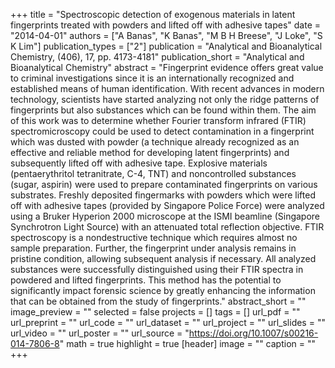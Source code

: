 +++
title = "Spectroscopic detection of exogenous materials in latent fingerprints treated with powders and lifted off with adhesive tapes"
date = "2014-04-01"
authors = ["A Banas", "K Banas", "M B H Breese", "J Loke", "S K Lim"]
publication_types = ["2"]
publication = "Analytical and Bioanalytical Chemistry, (406), 17, pp. 4173-4181"
publication_short = "Analytical and Bioanalytical Chemistry"
abstract = "Fingerprint evidence offers great value to criminal investigations since it is an internationally recognized and established means of human identification. With recent advances in modern technology, scientists have started analyzing not only the ridge patterns of fingerprints but also substances which can be found within them. The aim of this work was to determine whether Fourier transform infrared (FTIR) spectromicroscopy could be used to detect contamination in a fingerprint which was dusted with powder (a technique already recognized as an effective and reliable method for developing latent fingerprints) and subsequently lifted off with adhesive tape. Explosive materials (pentaerythritol tetranitrate, C-4, TNT) and noncontrolled substances (sugar, aspirin) were used to prepare contaminated fingerprints on various substrates. Freshly deposited fingermarks with powders which were lifted off with adhesive tapes (provided by Singapore Police Force) were analyzed using a Bruker Hyperion 2000 microscope at the ISMI beamline (Singapore Synchrotron Light Source) with an attenuated total reflection objective. FTIR spectroscopy is a nondestructive technique which requires almost no sample preparation. Further, the fingerprint under analysis remains in pristine condition, allowing subsequent analysis if necessary. All analyzed substances were successfully distinguished using their FTIR spectra in powdered and lifted fingerprints. This method has the potential to significantly impact forensic science by greatly enhancing the information that can be obtained from the study of fingerprints."
abstract_short = ""
image_preview = ""
selected = false
projects = []
tags = []
url_pdf = ""
url_preprint = ""
url_code = ""
url_dataset = ""
url_project = ""
url_slides = ""
url_video = ""
url_poster = ""
url_source = "https://doi.org/10.1007/s00216-014-7806-8"
math = true
highlight = true
[header]
image = ""
caption = ""
+++
